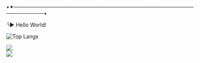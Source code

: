 •✦──────────────────────────────────────────────────────────•

╰► Hello World! 


![Top Langs](https://github-readme-stats.vercel.app/api/top-langs/?username=anuraghazra&hide_progress=true)

<div>
 <a href="https://instagram.com/luise.lizie?igshid=OGQ5ZDc2ODk2ZA==" target="_blank"><img loading="lazy" src="https://img.shields.io/badge/-Instagram-%23E4405F?style=for-the-badge&logo=instagram&logoColor=white" target="_blank"></a>


<div>
 <img src="https://i.pinimg.com/originals/d7/fc/b9/d7fcb9860b58306dfa28683e4259133b.gif"/>
</div>


